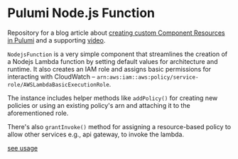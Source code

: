 # Pulumi Node.js Function

Repository for a blog article about [creating custom Component Resources in Pulumi](https://exanubes.com/blog/creating-a-custom-component-resource-in-pulumi) and a supporting [video](https://youtu.be/wQ-JwIUzVUM).

`NodejsFunction` is a very simple component that streamlines the creation of a Nodejs Lambda function by setting default values for architecture and runtime. It also creates an IAM role and assigns basic permissions for interacting with CloudWatch – `arn:aws:iam::aws:policy/service-role/AWSLambdaBasicExecutionRole`.

The instance includes helper methods like `addPolicy()` for creating new policies or using an existing policy's arn and attaching it to the aforementioned role. 

There's also `grantInvoke()` method for assigning a resource-based policy to allow other services e.g., api gateway, to invoke the lambda.

[see usage](nodejs_function/README.md)
